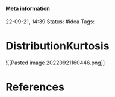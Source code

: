 #### Meta information
22-09-21, 14:39
Status: #idea
Tags: 





# DistributionKurtosis
![[Pasted image 20220921160446.png]]






# References
